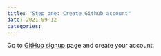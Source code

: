 ```yaml
---
title: "Step one: Create Github account"
date: 2021-09-12
categories:
---
```


Go to [GitHub signup](https://github.com/signup) page and create your account.